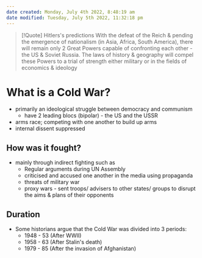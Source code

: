 ```yaml
---
date created: Monday, July 4th 2022, 8:48:19 am
date modified: Tuesday, July 5th 2022, 11:32:18 pm
---
```

> [!Quote] Hitlers's predictions
> With the defeat of the Reich & pending the emergence of nationalism (in Asia, Africa, South America), there will remain only 2 Great Powers capable of confronting each other - the US & Soviet Russia. The laws of history & geography will compel these Powers to a trial of strength either military or in the fields of economics & ideology
> 

# What is a Cold War?

- primarily an ideological struggle between democracy and communism
	- have 2 leading blocs (bipolar) - the US and the USSR
- arms race; competing with one another to build up arms
- internal dissent suppressed

## How was it fought?

- mainly through indirect fighting such as
	- Regular arguments during UN Assembly
	- criticised and accused one another in the media using propaganda
	- threats of military war
	- proxy wars - sent troops/ advisers to other states/ groups to disrupt the aims & plans of their opponents

## Duration

- Some historians argue that the Cold War was divided into 3 periods:
	- 1948 - 53 (After WWII)
	- 1958 - 63 (After Stalin's death)
	- 1979 - 85 (After the invasion of Afghanistan)